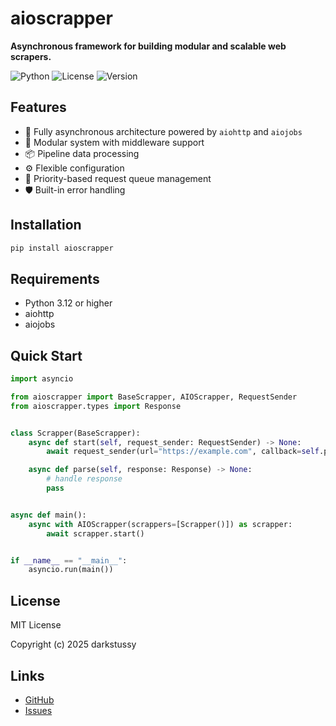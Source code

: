 # aioscrapper

**Asynchronous framework for building modular and scalable web scrapers.**

![Python](https://img.shields.io/badge/python-3.12%2B-blue)
![License](https://img.shields.io/github/license/darkstussy/aioscrapper)
![Version](https://img.shields.io/github/v/tag/darkstussy/aioscrapper?label=version)

## Features

- 🚀 Fully asynchronous architecture powered by `aiohttp` and `aiojobs`
- 🔧 Modular system with middleware support
- 📦 Pipeline data processing
- ⚙️ Flexible configuration
- 🔄 Priority-based request queue management
- 🛡️ Built-in error handling

## Installation

```bash
pip install aioscrapper
```

## Requirements

- Python 3.12 or higher
- aiohttp
- aiojobs

## Quick Start

```python
import asyncio

from aioscrapper import BaseScrapper, AIOScrapper, RequestSender
from aioscrapper.types import Response


class Scrapper(BaseScrapper):
    async def start(self, request_sender: RequestSender) -> None:
        await request_sender(url="https://example.com", callback=self.parse)

    async def parse(self, response: Response) -> None:
        # handle response
        pass


async def main():
    async with AIOScrapper(scrappers=[Scrapper()]) as scrapper:
        await scrapper.start()


if __name__ == "__main__":
    asyncio.run(main())
```

## License

MIT License

Copyright (c) 2025 darkstussy

## Links

- [GitHub](https://github.com/darkstussy/aioscrapper)
- [Issues](https://github.com/darkstussy/aioscrapper/issues)